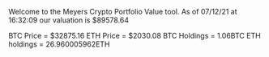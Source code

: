 Welcome to the Meyers Crypto Portfolio Value tool. 
As of 07/12/21 at 16:32:09 our valuation is $89578.64 

BTC Price = $32875.16
 ETH Price = $2030.08
BTC Holdings = 1.06BTC
 ETH holdings = 26.960005962ETH 
